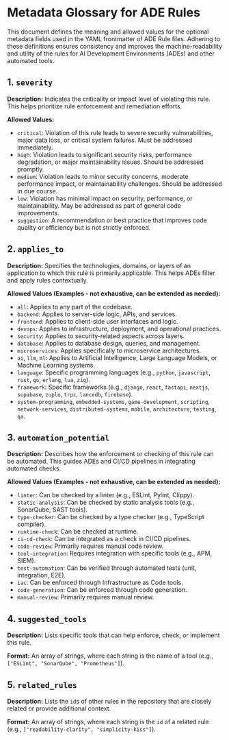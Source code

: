 # Metadata Glossary for ADE Rules

This document defines the meaning and allowed values for the optional metadata fields used in the YAML frontmatter of ADE Rule files. Adhering to these definitions ensures consistency and improves the machine-readability and utility of the rules for AI Development Environments (ADEs) and other automated tools.

## 1. `severity`

**Description:** Indicates the criticality or impact level of violating this rule. This helps prioritize rule enforcement and remediation efforts.

**Allowed Values:**
- `critical`: Violation of this rule leads to severe security vulnerabilities, major data loss, or critical system failures. Must be addressed immediately.
- `high`: Violation leads to significant security risks, performance degradation, or major maintainability issues. Should be addressed promptly.
- `medium`: Violation leads to minor security concerns, moderate performance impact, or maintainability challenges. Should be addressed in due course.
- `low`: Violation has minimal impact on security, performance, or maintainability. May be addressed as part of general code improvements.
- `suggestion`: A recommendation or best practice that improves code quality or efficiency but is not strictly enforced.

## 2. `applies_to`

**Description:** Specifies the technologies, domains, or layers of an application to which this rule is primarily applicable. This helps ADEs filter and apply rules contextually.

**Allowed Values (Examples - not exhaustive, can be extended as needed):**
- `all`: Applies to any part of the codebase.
- `backend`: Applies to server-side logic, APIs, and services.
- `frontend`: Applies to client-side user interfaces and logic.
- `devops`: Applies to infrastructure, deployment, and operational practices.
- `security`: Applies to security-related aspects across layers.
- `database`: Applies to database design, queries, and management.
- `microservices`: Applies specifically to microservice architectures.
- `ai`, `llm`, `ml`: Applies to Artificial Intelligence, Large Language Models, or Machine Learning systems.
- `language`: Specific programming languages (e.g., `python`, `javascript`, `rust`, `go`, `erlang`, `lua`, `zig`).
- `framework`: Specific frameworks (e.g., `django`, `react`, `fastapi`, `nextjs`, `supabase`, `zuplo`, `trpc`, `lancedb`, `firebase`).
- `system-programming`, `embedded-systems`, `game-development`, `scripting`, `network-services`, `distributed-systems`, `mobile`, `architecture`, `testing`, `qa`.

## 3. `automation_potential`

**Description:** Describes how the enforcement or checking of this rule can be automated. This guides ADEs and CI/CD pipelines in integrating automated checks.

**Allowed Values (Examples - not exhaustive, can be extended as needed):**
- `linter`: Can be checked by a linter (e.g., ESLint, Pylint, Clippy).
- `static-analysis`: Can be checked by static analysis tools (e.g., SonarQube, SAST tools).
- `type-checker`: Can be checked by a type checker (e.g., TypeScript compiler).
- `runtime-check`: Can be checked at runtime.
- `ci-cd-check`: Can be integrated as a check in CI/CD pipelines.
- `code-review`: Primarily requires manual code review.
- `tool-integration`: Requires integration with specific tools (e.g., APM, SIEM).
- `test-automation`: Can be verified through automated tests (unit, integration, E2E).
- `iac`: Can be enforced through Infrastructure as Code tools.
- `code-generation`: Can be enforced through code generation.
- `manual-review`: Primarily requires manual review.

## 4. `suggested_tools`

**Description:** Lists specific tools that can help enforce, check, or implement this rule.

**Format:** An array of strings, where each string is the name of a tool (e.g., `["ESLint", "SonarQube", "Prometheus"]`).

## 5. `related_rules`

**Description:** Lists the `id`s of other rules in the repository that are closely related or provide additional context.

**Format:** An array of strings, where each string is the `id` of a related rule (e.g., `["readability-clarity", "simplicity-kiss"]`).
